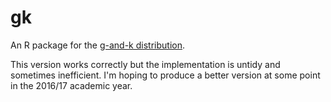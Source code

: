 # gk
An R package for the [g-and-k distribution](http://link.springer.com/article/10.1023/A:1013120305780).

This version works correctly but the implementation is untidy and sometimes inefficient.
I'm hoping to produce a better version at some point in the 2016/17 academic year.
